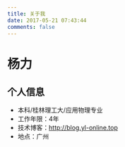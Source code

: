 ```yaml
---
title: 关于我
date: 2017-05-21 07:43:44
comments: false
---
```

# 杨力
## 个人信息
 - 本科/桂林理工大/应用物理专业
 - 工作年限：4年
 - 技术博客：http://blog.yl-online.top
 - 地点：广州
